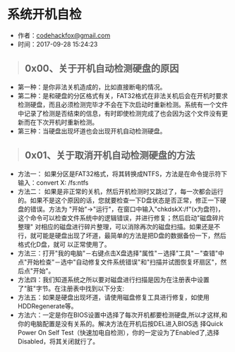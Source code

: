 # 系统开机自检

- 作者：codehackfox@gmail.com
- 时间：2017-09-28 15:24:23


>## 0x00、关于开机自动检测硬盘的原因

- 第一种：是你非法关机造成的，比如直接断电的情况。
- 第二种：是和硬盘的分区格式有关，FAT32格式在非法关机后会在开机时要求检测硬盘，而且必须检测完毕才不会在下次启动时重新检测。系统有一个文件中记录了检测是否结束的信息，有时即使检测完成了也会因为这个文件没有更新而在下次开机时重新检测。
- 第三种：当硬盘出现坏道也会出现开机自动检测硬盘。

>## 0x01、关于取消开机自动检测硬盘的方法

- 方法一： 如果分区是FAT32格式，将其转换成NTFS，方法是在命令提示符下输入：convert X: /fs:ntfs
- 方法二： 如果是非正常的关机，然后开机检测时又跳过了，每一次都会运行的。如果不是这个原因的话，您就要检查一下D盘状态是否正常，修正一下硬盘的错误。方法为 "开始"→"运行"，在窗口中输入"chkdskX:/f"(x为盘符)，这个命令可以检查文件系统中的逻辑错误，并进行修复；然后启动"磁盘碎片整理" 对相应的磁盘进行碎片整理，可以消除再次的磁盘扫描。如果还是不行，就可能是硬盘出现了坏道，最简单的方法是把D盘的数据备份一下，然后格式化D盘，就可 以正常使用了。
- 方法三：打开"我的电脑"－右键点击X盘选择"属性"－选择"工具"－"查错"中点"开始检查"－选中"自动修复文件系统错误"和"扫描并试图恢复坏扇区"，然后点"开始"。
- 方法四：我们知道系统之所以要对磁盘进行扫描是因为在注册表中设置了"脏"字节。在注册表中找到以下分支:
- 方法五：如果是硬盘出现坏道，请使用磁盘修复工具进行修复，如使用HDDRegenerate等。
- 方法六：一定是你在BIOS设置中选择了每次开机都要检测硬盘,所以才这样,和你的电脑配置是没有关系的。解决方法在开机后按DEL进入BIOS选 择Quick Power On Self Test（快速加电自检测），你的一定设为了Enabled了,选择Disabled，将其关闭就行了。
